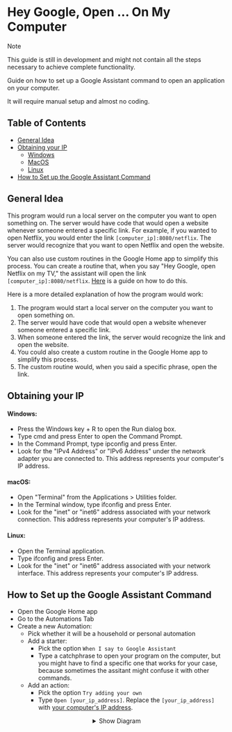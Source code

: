 # Hey Google, Open ... On My Computer
> [!NOTE]
> This guide is still in development and might not contain all the steps necessary to achieve complete functionality.

Guide on how to set up a Google Assistant command to open an application on your computer.

It will require manual setup and almost no coding.

## Table of Contents
- [General Idea](#general-idea)
- [Obtaining your IP](#obtaining-your-ip)
  - [Windows](#windows)
  - [MacOS](#macos)
  - [Linux](#linux)
- [How to Set up the Google Assistant Command](#how-to-set-up-the-google-assistant-command)

## General Idea
This program would run a local server on the computer you want to open something on. The server would have code that would open a website whenever someone entered a specific link. For example, if you wanted to open Netflix, you would enter the link `[computer_ip]:8080/netflix`. The server would recognize that you want to open Netflix and open the website.

You can also use custom routines in the Google Home app to simplify this process. You can create a routine that, when you say "Hey Google, open Netflix on my TV," the assistant will open the link `[computer_ip]:8080/netflix`. [Here](#how-to-set-up-the-google-assistant-command) is a guide on how to do this.

Here is a more detailed explanation of how the program would work:

1. The program would start a local server on the computer you want to open something on.
2. The server would have code that would open a website whenever someone entered a specific link.
3. When someone entered the link, the server would recognize the link and open the website.
4. You could also create a custom routine in the Google Home app to simplify this process.
5. The custom routine would, when you said a specific phrase, open the link.

## Obtaining your IP
#### Windows:
- Press the Windows key + R to open the Run dialog box.
- Type cmd and press Enter to open the Command Prompt.
- In the Command Prompt, type ipconfig and press Enter.
- Look for the "IPv4 Address" or "IPv6 Address" under the network adapter you are connected to. This address represents your computer's IP address.

#### macOS:
- Open "Terminal" from the Applications > Utilities folder.
- In the Terminal window, type ifconfig and press Enter.
- Look for the "inet" or "inet6" address associated with your network connection. This address represents your computer's IP address.

#### Linux:
- Open the Terminal application.
- Type ifconfig and press Enter.
- Look for the "inet" or "inet6" address associated with your network interface. This address represents your computer's IP address.

## How to Set up the Google Assistant Command
- Open the Google Home app
- Go to the Automations Tab
- Create a new Automation:
  - Pick whether it will be a household or personal automation
  - Add a starter:
    - Pick the option `When I say to Google Assistant`
    - Type a catchphrase to open your program on the computer, but you might have to find a specific one that works for your case, because sometimes the assitant might confuse it with other commands.
  - Add an action:
    - Pick the option `Try adding your own`
    - Type `Open [your_ip_address]`. Replace the `[your_ip_address]` with [your computer's IP address](#obtaining-your-ip).
<div align="center">
  <details>
    <summary>Show Diagram</summary>
    <img src="/Images/google_home.png" alt="Google Home App" width="1200"/>
  </details>
</div>

